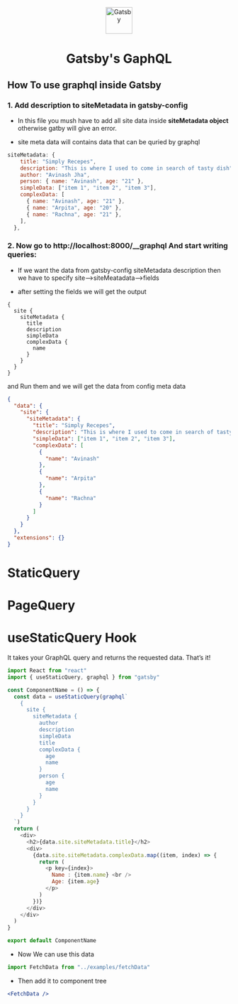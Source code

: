 <p align="center">
  <a href="https://www.gatsbyjs.com">
    <img alt="Gatsby" src="https://www.gatsbyjs.com/Gatsby-Monogram.svg" width="60" />
  </a>
</p>
<h1 align="center">
  Gatsby's GaphQL
</h1>

## How To use graphql inside Gatsby

### 1. Add description to siteMetadata in gatsby-config

- In this file you mush have to add all site data inside **siteMetadata object** otherwise gatby will give an error.

- site meta data will contains data that can be quried by graphql

```js
siteMetadata: {
    title: "Simply Recepes",
    description: "This is where I used to come in search of tasty dish",
    author: "Avinash Jha",
    person: { name: "Avinash", age: "21" },
    simpleData: ["item 1", "item 2", "item 3"],
    complexData: [
      { name: "Avinash", age: "21" },
      { name: "Arpita", age: "20" },
      { name: "Rachna", age: "21" },
    ],
  },
```

### 2. Now go to http://localhost:8000/\_\_graphql And start writing queries:

- If we want the data from gatsby-config siteMetadata description then we have to specify site-->siteMeatadata-->fields

- after setting the fields we will get the output

```
{
  site {
    siteMetadata {
      title
      description
      simpleData
      complexData {
        name
      }
    }
  }
}
```

and Run them and we will get the data from config meta data

```json
{
  "data": {
    "site": {
      "siteMetadata": {
        "title": "Simply Recepes",
        "description": "This is where I used to come in search of tasty dish",
        "simpleData": ["item 1", "item 2", "item 3"],
        "complexData": [
          {
            "name": "Avinash"
          },
          {
            "name": "Arpita"
          },
          {
            "name": "Rachna"
          }
        ]
      }
    }
  },
  "extensions": {}
}
```

# StaticQuery

# PageQuery

# useStaticQuery Hook

It takes your GraphQL query and returns the requested data. That’s it!

```js
import React from "react"
import { useStaticQuery, graphql } from "gatsby"

const ComponentName = () => {
  const data = useStaticQuery(graphql`
    {
      site {
        siteMetadata {
          author
          description
          simpleData
          title
          complexData {
            age
            name
          }
          person {
            age
            name
          }
        }
      }
    }
  `)
  return (
    <div>
      <h2>{data.site.siteMetadata.title}</h2>
      <div>
        {data.site.siteMetadata.complexData.map((item, index) => {
          return (
            <p key={index}>
              Name : {item.name} <br />
              Age: {item.age}
            </p>
          )
        })}
      </div>
    </div>
  )
}

export default ComponentName
```

- Now We can use this data

```js
import FetchData from "../examples/fetchData"
```

- Then add it to component tree

```jsx
<FetchData />
```
